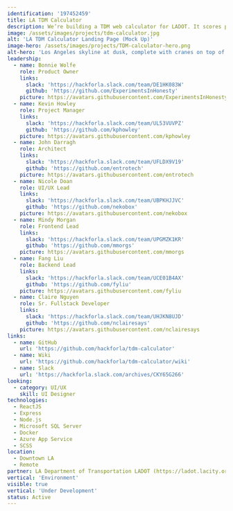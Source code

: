 ```yaml
---
identification: '197452459'
title: LA TDM Calculator
description: We’re building a TDM web calculator for LADOT. It scores proposed real estate developments in real-time and aims to discourage exceeding parking requirements to reduce the occurrence of single-occupancy trips to new developments.
image: /assets/images/projects/tdm-calculator.jpg
alt: 'LA TDM Calculator Landing Page (Mock Up)'
image-hero: /assets/images/projects/TDM-calculator-hero.png
alt-hero: 'Los Angeles skyline at dusk, complete with cranes on top of buildings and golden smog.'
leadership:
  - name: Bonnie Wolfe
    role: Product Owner
    links:
      slack: 'https://hackforla.slack.com/team/DE1HK083W'
      github: 'https://github.com/ExperimentsInHonesty'
    picture: https://avatars.githubusercontent.com/ExperimentsInHonesty
  - name: Kevin Howley
    role: Project Manager
    links:
      slack: 'https://hackforla.slack.com/team/UL53VUVPZ'
      github: 'https://github.com/kphowley'
    picture: https://avatars.githubusercontent.com/kphowley
  - name: John Darragh
    role: Architect
    links:
      slack: 'https://hackforla.slack.com/team/UFLDX9V19'
      github: 'https://github.com/entrotech'
    picture: https://avatars.githubusercontent.com/entrotech
  - name: Nicole Doan
    role: UI/UX Lead
    links:
      slack: 'https://hackforla.slack.com/team/UBPKHJJVC'
      github: 'https://github.com/nekobox'
    picture: https://avatars.githubusercontent.com/nekobox
  - name: Mindy Morgan
    role: Frontend Lead
    links:
      slack: 'https://hackforla.slack.com/team/UPGMZK1KR'
      github: 'https://github.com/mmorgs'
    picture: https://avatars.githubusercontent.com/mmorgs
  - name: Fang Liu
    role: Backend Lead
    links:
      slack: 'https://hackforla.slack.com/team/UCE01B4AX'
      github: 'https://github.com/fyliu'
    picture: https://avatars.githubusercontent.com/fyliu
  - name: Claire Nguyen
    role: Sr. Fullstack Developer
    links:
      slack: 'https://hackforla.slack.com/team/UHJKN8UJD'
      github: 'https://github.com/nclairesays'
    picture: https://avatars.githubusercontent.com/nclairesays
links:
  - name: GitHub
    url: 'https://github.com/hackforla/tdm-calculator'
  - name: Wiki
    url: 'https://github.com/hackforla/tdm-calculator/wiki'
  - name: Slack
    url: 'https://hackforla.slack.com/archives/CKY65G266'
looking:
  - category: UI/UX
    skill: UI Designer
technologies:
  - ReactJS
  - Express
  - Node.js
  - Microsoft SQL Server
  - Docker
  - Azure App Service
  - SCSS
location:
  - Downtown LA
  - Remote
partner: LA Department of Transportation LADOT (https://ladot.lacity.org/)
vertical: 'Environment'
visible: true
vertical: 'Under Development'
status: Active
---
```


